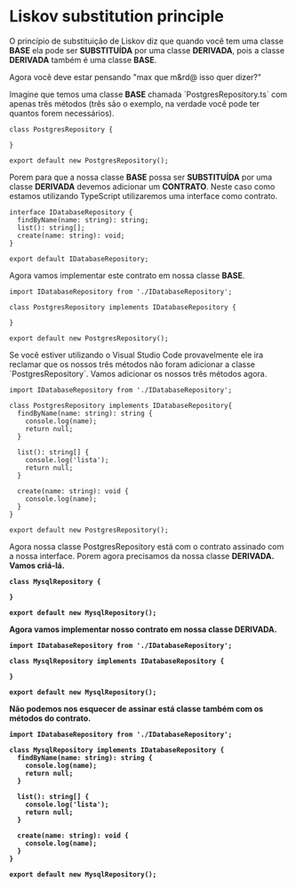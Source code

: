 <h1>Liskov substitution principle</h1>
<p>O princípio de substituição de Liskov diz que quando você tem uma classe <b>BASE</b> ela pode ser <b>SUBSTITUÍDA</b> por uma classe <b>DERIVADA</b>, pois a classe <b>DERIVADA</b> também é uma classe <b>BASE</b>.</p>

<p>Agora você deve estar pensando "max que m&rd@ isso quer dizer?"</p>

<p>Imagine que temos uma classe <b>BASE</b> chamada `PostgresRepository.ts` com apenas três métodos (três são o exemplo, na verdade você pode ter quantos forem necessários).</p>

```
class PostgresRepository {

}

export default new PostgresRepository();
```

<p>Porem para que a nossa classe <b>BASE</b> possa ser <b>SUBSTITUÍDA</b> por uma classe <b>DERIVADA</b> devemos adicionar um <b>CONTRATO</b>. Neste caso como estamos utilizando TypeScript utilizaremos uma interface como contrato.</p>

```
interface IDatabaseRepository {
  findByName(name: string): string;
  list(): string[];
  create(name: string): void;
}

export default IDatabaseRepository;
```

<p>Agora vamos implementar este contrato em nossa classe <b>BASE</b>.</p>

```
import IDatabaseRepository from './IDatabaseRepository';

class PostgresRepository implements IDatabaseRepository {

}

export default new PostgresRepository();
```

<p>Se você estiver utilizando o Visual Studio Code provavelmente ele ira reclamar que os nossos três métodos não foram adicionar a classe `PostgresRepository`. Vamos adicionar os nossos três métodos agora.</p>

```
import IDatabaseRepository from './IDatabaseRepository';

class PostgresRepository implements IDatabaseRepository{
  findByName(name: string): string {
    console.log(name);
    return null;
  }

  list(): string[] {
    console.log('lista');
    return null;
  }

  create(name: string): void {
    console.log(name);
  }
}

export default new PostgresRepository();
```

<p>Agora nossa classe PostgresRepository está com o contrato assinado com a nossa interface. Porem agora precisamos da nossa classe <b>DERIVADA<b/>. Vamos criá-lá.</p>
  
```
class MysqlRepository {

}

export default new MysqlRepository();
```
  
<p>Agora vamos implementar nosso contrato em nossa classe <b>DERIVADA</b>.</p>

```
import IDatabaseRepository from './IDatabaseRepository';

class MysqlRepository implements IDatabaseRepository {

}

export default new MysqlRepository();
```

<p>Não podemos nos esquecer de assinar está classe também com os métodos do contrato.</p>

```
import IDatabaseRepository from './IDatabaseRepository';

class MysqlRepository implements IDatabaseRepository {
  findByName(name: string): string {
    console.log(name);
    return null;
  }

  list(): string[] {
    console.log('lista');
    return null;
  }

  create(name: string): void {
    console.log(name);
  }
}

export default new MysqlRepository();
```
